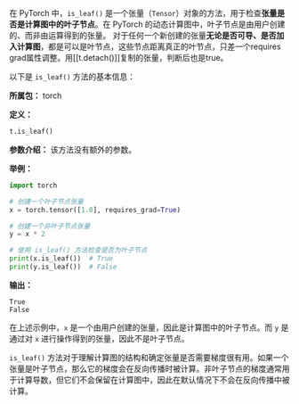 在 PyTorch 中，`is_leaf()` 是一个张量（`Tensor`）对象的方法，用于检查**张量是否是计算图中的叶子节点**。在 PyTorch 的动态计算图中，叶子节点是由用户创建的、而非由运算得到的张量。
对于任何一个新创建的张量**无论是否可导、是否加入计算图**，都是可以是叶节点，这些节点距离真正的叶节点，只差一个requires grad属性调整。用[[t.detach()]]复制的张量，判断后也是true。

以下是 `is_leaf()` 方法的基本信息：

**所属包：** torch

**定义：**
```python
t.is_leaf()
```

**参数介绍：**
该方法没有额外的参数。

**举例：**
```python
import torch

# 创建一个叶子节点张量
x = torch.tensor([1.0], requires_grad=True)

# 创建一个非叶子节点张量
y = x * 2

# 使用 is_leaf() 方法检查是否为叶子节点
print(x.is_leaf())  # True
print(y.is_leaf())  # False
```

**输出：**
```
True
False
```

在上述示例中，`x` 是一个由用户创建的张量，因此是计算图中的叶子节点。而 `y` 是通过对 `x` 进行操作得到的张量，因此不是叶子节点。

`is_leaf()` 方法对于理解计算图的结构和确定张量是否需要梯度很有用。如果一个张量是叶子节点，那么它的梯度会在反向传播时被计算。非叶子节点的梯度通常用于计算导数，但它们不会保留在计算图中，因此在默认情况下不会在反向传播中被计算。